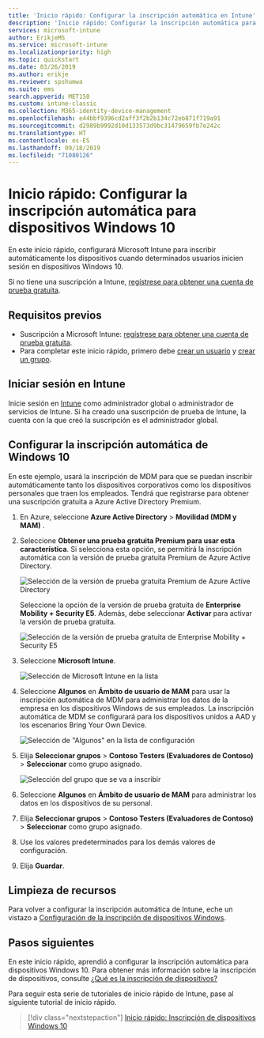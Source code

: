 ```yaml
---
title: 'Inicio rápido: Configurar la inscripción automática en Intune'
description: 'Inicio rápido: Configurar la inscripción automática para dispositivos Windows 10 en Intune.'
services: microsoft-intune
author: ErikjeMS
ms.service: microsoft-intune
ms.localizationpriority: high
ms.topic: quickstart
ms.date: 03/26/2019
ms.author: erikje
ms.reviewer: spshumwa
ms.suite: ems
search.appverid: MET150
ms.custom: intune-classic
ms.collection: M365-identity-device-management
ms.openlocfilehash: e44bbf9396cd2aff3f2b2b134c72eb871f719a91
ms.sourcegitcommit: d2989b9992d10d133573d9bc31479659fb7e242c
ms.translationtype: HT
ms.contentlocale: es-ES
ms.lasthandoff: 09/18/2019
ms.locfileid: "71080126"
---
```

# <a name="quickstart-set-up-automatic-enrollment-for-windows-10-devices"></a>Inicio rápido: Configurar la inscripción automática para dispositivos Windows 10

En este inicio rápido, configurará Microsoft Intune para inscribir automáticamente los dispositivos cuando determinados usuarios inicien sesión en dispositivos Windows 10.

Si no tiene una suscripción a Intune, [regístrese para obtener una cuenta de prueba gratuita](free-trial-sign-up.md).

## <a name="prerequisites"></a>Requisitos previos

- Suscripción a Microsoft Intune: [regístrese para obtener una cuenta de prueba gratuita](free-trial-sign-up.md).
- Para completar este inicio rápido, primero debe [crear un usuario](quickstart-create-user.md) y [crear un grupo](quickstart-create-group.md).

## <a name="sign-in-to-intune"></a>Iniciar sesión en Intune

Inicie sesión en [Intune](https://aka.ms/intuneportal) como administrador global o administrador de servicios de Intune. Si ha creado una suscripción de prueba de Intune, la cuenta con la que creó la suscripción es el administrador global.

## <a name="set-up-windows-10-automatic-enrollment"></a>Configurar la inscripción automática de Windows 10

En este ejemplo, usará la inscripción de MDM para que se puedan inscribir automáticamente tanto los dispositivos corporativos como los dispositivos personales que traen los empleados. Tendrá que registrarse para obtener una suscripción gratuita a Azure Active Directory Premium.

1. En Azure, seleccione **Azure Active Directory** > **Movilidad (MDM y MAM)** .
2. Seleccione **Obtener una prueba gratuita Premium para usar esta característica**. Si selecciona esta opción, se permitirá la inscripción automática con la versión de prueba gratuita Premium de Azure Active Directory. 

    ![Selección de la versión de prueba gratuita Premium de Azure Active Directory](media/quickstart-setup-auto-enrollment/quickstart-setup-auto-enrollment-01.png)

    Seleccione la opción de la versión de prueba gratuita de **Enterprise Mobility + Security E5**. Además, debe seleccionar **Activar** para activar la versión de prueba gratuita.

    ![Selección de la versión de prueba gratuita de Enterprise Mobility + Security E5](media/quickstart-setup-auto-enrollment/quickstart-setup-auto-enrollment-02.png)

3. Seleccione **Microsoft Intune**. 

    ![Selección de Microsoft Intune en la lista](media/quickstart-setup-auto-enrollment/quickstart-setup-auto-enrollment-03.png)

4. Seleccione **Algunos** en **Ámbito de usuario de MAM** para usar la inscripción automática de MDM para administrar los datos de la empresa en los dispositivos Windows de sus empleados. La inscripción automática de MDM se configurará para los dispositivos unidos a AAD y los escenarios Bring Your Own Device.

    ![Selección de "Algunos" en la lista de configuración](media/quickstart-setup-auto-enrollment/quickstart-setup-auto-enrollment-04.png)

5. Elija **Seleccionar grupos** > **Contoso Testers (Evaluadores de Contoso)**  > **Seleccionar** como grupo asignado.

    ![Selección del grupo que se va a inscribir](media/quickstart-setup-auto-enrollment/quickstart-setup-auto-enrollment-05.png)

6. Seleccione **Algunos** en **Ámbito de usuario de MAM** para administrar los datos en los dispositivos de su personal.
7. Elija **Seleccionar grupos** > **Contoso Testers (Evaluadores de Contoso)**  > **Seleccionar** como grupo asignado. 
8. Use los valores predeterminados para los demás valores de configuración.
9. Elija **Guardar**.

## <a name="clean-up-resources"></a>Limpieza de recursos

Para volver a configurar la inscripción automática de Intune, eche un vistazo a [Configuración de la inscripción de dispositivos Windows](windows-enroll.md).

## <a name="next-steps"></a>Pasos siguientes

En este inicio rápido, aprendió a configurar la inscripción automática para dispositivos Windows 10. Para obtener más información sobre la inscripción de dispositivos, consulte [¿Qué es la inscripción de dispositivos?](device-enrollment.md)

Para seguir esta serie de tutoriales de inicio rápido de Intune, pase al siguiente tutorial de inicio rápido.

> [!div class="nextstepaction"]
> [Inicio rápido: Inscripción de dispositivos Windows 10](quickstart-enroll-windows-device.md)
